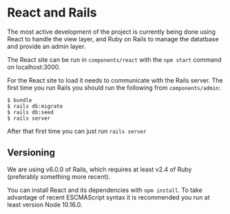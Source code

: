 # React and Rails

The most active development of the project is currently being done using React to handle the view layer, and Ruby on Rails to manage the datatbase and provide an admin layer.

The React site can be run in `components/react` with the `npm start` command on localhost:3000.

For the React site to load it needs to communicate with the Rails server. The first time you run Rails you should run the following from `components/admin`:

```
$ bundle
$ rails db:migrate
$ rails db:seed
$ rails server
```

After that first time you can just run `rails server`

## Versioning

We are using v6.0.0 of Rails, which requires at least v2.4 of Ruby (preferably something more recent).

You can install React and its dependencies with `npm install`. To take advantage of recent ESCMAScript syntax it is recommended you run at least version Node 10.16.0.
